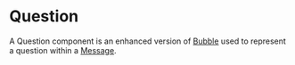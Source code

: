 # Question

A Question component is an enhanced version of [Bubble](./Bubble.md) used to represent a question within a [Message](./Message.md).
